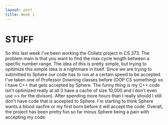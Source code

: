 ```yaml
---
layout: post
title: Week 1
---
```



<h1>STUFF</h1>

So this last week I've been working the Collatz project in CS 373. The problem main is that you want to find the max cycle length between a specfic number range. The idea of this is pretty simple, but trying to opitimize this simple idea is a nightmare in itself. Since we are trying to submitted to Sphere our code has to run at a certain speed to be accepted. I've taken one of Professor Downing classes before (OOP CS something) so I have C++ that gets accepted by Sphere. The funny thing is my C++ code isn't optimized really at all (I have a cache of size 10,000 and I don't even use >> for the divison). After spending more hours than I really should I still don't have code that is accepted to Sphere. I'm starting to think Sphere wants a blood sacfire or my first born before it will accept the code. Overall, the project has been pretty fun so far minus Sphere being a pain with accepting my code.

